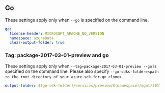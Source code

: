 ## Go

These settings apply only when `--go` is specified on the command line.

```yaml $(go)
go:
  license-header: MICROSOFT_APACHE_NO_VERSION
  namespace: azureData
  clear-output-folder: true
```

### Tag: package-2017-03-01-preview and go

These settings apply only when `--tag=package-2017-03-01-preview --go` is specified on the command line.
Please also specify `--go-sdks-folder=<path to the root directory of your azure-sdk-for-go clone>`.

```yaml $(tag) == 'package-2017-03-01-preview' && $(go)
output-folder: $(go-sdk-folder)/services/preview/$(namespace)/mgmt/2017-03-01-preview/$(namespace)
```
